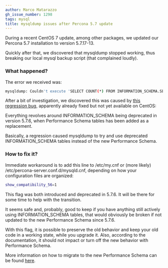```yaml
---
author: Marco Matarazzo
gh_issue_number: 1298
tags: mysql
title: mysqldump issues after Percona 5.7 update
---
```


During a recent CentOS 7 update, among other packages, we updated our Percona 5.7 installation to version 5.7.17-13.

Quickly after that, we discovered that mysqldump stopped working, thus breaking our local mysql backup script (that complained loudly).

### What happened?

The error we received was:

```bash
mysqldump: Couldn't execute 'SELECT COUNT(*) FROM INFORMATION_SCHEMA.SESSION_VARIABLES WHERE VARIABLE_NAME LIKE 'rocksdb\_skip\_fill\_cache'': The 'INFORMATION_SCHEMA.SESSION_VARIABLES' feature is disabled; see the documentation for 'show_compatibility_56' (3167)
```

After a bit of investigation, we discovered this was caused by [this regression bug](https://bugs.launchpad.net/percona-server/+bug/1676401), apparently already fixed but not yet available on CentOS:

Everything revolves around INFORMATION_SCHEMA being deprecated in version 5.7.6, when Performance Schema tables has been added as a replacement.

Basically, a regression caused mysqldump to try and use deprecated INFORMATION_SCHEMA tables instead of the new Performance Schema.

### How to fix it?

Immediate workaround is to add this line to /etc/my.cnf or (more likely) /etc/percona-server.conf.d/mysqld.cnf, depending on how your configuration files are organized:

```bash
show_compatibility_56=1
```

This flag was both introduced and deprecated in 5.7.6. It will be there for some time to help with the transition.

It seems safe and, probably, good to keep if you have anything still actively using INFORMATION_SCHEMA tables, that would obviously be broken if not updated to the new Performance Schema since 5.7.6.

With this flag, it is possible to preserve the old behavior and keep your old code in a working state, while you upgrade it. Also, according to the documentation, it should not impact or turn off the new behavior with Performance Schema.

More information on how to migrate to the new Performance Schema can be found [here](https://dev.mysql.com/doc/refman/5.7/en/performance-schema-variable-table-migration.html).
